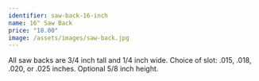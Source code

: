 ```yaml
---
identifier: saw-back-16-inch
name: 16" Saw Back
price: "18.00"
image: /assets/images/saw-back.jpg
---
```

All saw backs are 3/4 inch tall and 1/4 inch wide.  Choice of slot: .015, .018, .020, or .025 inches.  Optional 5/8 inch height.
